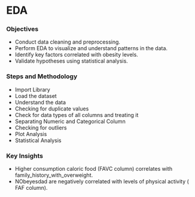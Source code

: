 # EDA

 ### Objectives
- Conduct data cleaning and preprocessing.
- Perform EDA to visualize and understand patterns in the data.
- Identify key factors correlated with obesity levels.
- Validate hypotheses using statistical analysis.
  
### Steps and Methodology
- Import Library
- Load the dataset
- Understand the data
- Checking for duplicate values
- Check for data types of all columns and treating it
- Separating Numeric and Categorical Column
- Checking for outliers
- Plot Analysis 
- Statistical Analysis

### Key Insights
- Higher consumption caloric food (FAVC column) correlates with family_history_with_overweight.
- NObeyesdad are negatively correlated with levels of physical activity ( FAF column).
